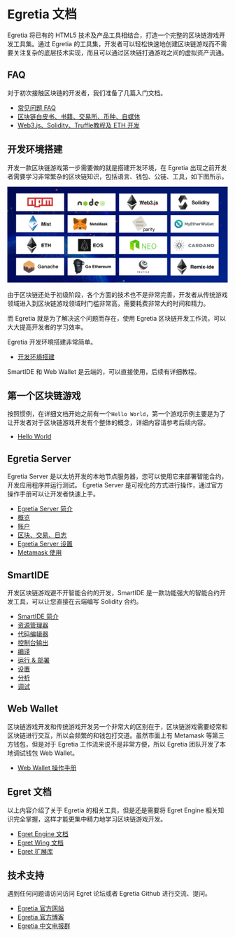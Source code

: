 # Egretia 文档

Egretia 将已有的 HTML5 技术及产品工具相结合，打造一个完整的区块链游戏开发工具集。通过 Egretia 的工具集，开发者可以轻松快速地创建区块链游戏而不需要关注复杂的底层技术实现，而且可以通过区块链打通游戏之间的虚拟资产流通。

## FAQ

对于初次接触区块链的开发者，我们准备了几篇入门文档。

* [常见问题 FAQ](faq/faq.md)
* [区块链白皮书、书籍、交易所、币种、自媒体](https://github.com/dily3825002/awesome-blockchain)
* [Web3.js、Solidity、Truffle教程及 ETH 开发](https://github.com/dily3825002/awesome-ethereum-cn)

## 开发环境搭建

开发一款区块链游戏第一步需要做的就是搭建开发环境，在 Egretia 出现之前开发者需要学习非常繁杂的区块链知识，包括语言、钱包、公链、工具，如下图所示。

![](pic.png)

由于区块链还处于初级阶段，各个方面的技术也不是非常完善，开发者从传统游戏领域进入到区块链游戏领域时门槛非常高，需要耗费非常大的时间和精力。

而 Egretia 就是为了解决这个问题而存在，使用 Egretia 区块链开发工作流，可以大大提高开发者的学习效率。

Egretia 开发环境搭建非常简单。

* [开发环境搭建](install/install.md)

SmartIDE 和 Web Wallet 是云端的，可以直接使用，后续有详细教程。

## 第一个区块链游戏

按照惯例，在详细文档开始之前有一个`Hello World`，第一个游戏示例主要是为了让开发者对于区块链游戏开发有个整体的概念，详细内容请参考后续内容。

* [Hello World](helloworld/helloworld.md)

## Egretia Server

Egretia Server 是以太坊开发的本地节点服务器，您可以使用它来部署智能合约，开发应用程序并运行测试。 Egretia Server 是可视化的方式进行操作，通过官方操作手册可以让开发者快速上手。

* [Egretia Server 简介](egretiaserver/introduction.md)
* [概览](egretiaserver/overview.md)
* [账户](egretiaserver/account.md)
* [区块、交易、日志](egretiaserver/block.md)
* [Egretia Server 设置](egretiaserver/setting.md)
* [Metamask 使用](egretiaserver/metamask.md)

## SmartIDE

开发区块链游戏避不开智能合约的开发，SmartIDE 是一款功能强大的智能合约开发工具，可以让您直接在云端编写 Solidity 合约。

* [SmartIDE 简介](smartide/introduction.md)
* [资源管理器](smartide/document.md)
* [代码编辑器](smartide/editor.md)
* [控制台输出](smartide/console.md)
* [编译](smartide/compile.md)
* [运行 & 部署](smartide/run.md)
* [设置](smartide/setting.md)
* [分析](smartide/analysis.md)
* [调试](smartide/debug.md)

## Web Wallet

区块链游戏开发和传统游戏开发另一个非常大的区别在于，区块链游戏需要经常和区块链进行交互，所以会频繁的和钱包打交道。虽然市面上有 Metamask 等第三方钱包，但是对于 Egretia 工作流来说不是非常方便，所以 Egretia 团队开发了本地调试钱包 Web Wallet。

* [Web Wallet 操作手册](webwallet/webwallet.md)

## Egret 文档

以上内容介绍了关于 Egretia 的相关工具，但是还是需要将 Egret Engine 相关知识完全掌握，这样才能更集中精力地学习区块链游戏开发。

* [Egret Engine 文档](http://developer.egret.com/cn/github/egret-docs/Engine2D/getStarted/helloWorld/index.html)
* [Egret Wing 文档](http://developer.egret.com/cn/github/egret-docs/Wing/introduction/index.html)
* [Egret 扩展库](http://developer.egret.com/cn/github/egret-docs/extension/threes/instructions/index.html)

## 技术支持

遇到任何问题请访问访问 Egret 论坛或者 Egretia Github 进行交流、提问。

* [Egretia 官方网站](http://egretia.io)
* [Egretia 官方博客](http://blog.egretia.io)
* [Egretia 中文电报群](http://t.me/egretia_cn)